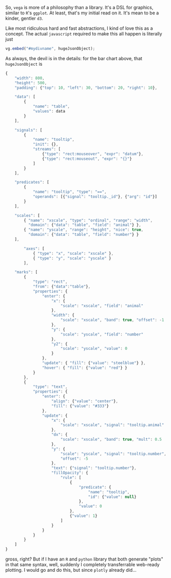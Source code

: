 So, `vega` is more of a philosophy than a library. It's a DSL for graphics, similar to `R`'s `ggplot`. At least, that's my initial read on it. It's mean to be a kinder, gentler `d3`.

Like most ridiculous hard and fast abstractions, I kind of love this as a concept. The actual `javascript` required to make this all happen is literally just

``` javascript
vg.embed("#mydivname", hugeJsonObject);
```

As always, the devil is in the details: for the bar chart above, that `hugeJsonObject` is

``` javascript
{
    "width": 800,
    "height": 500,
    "padding": {"top": 10, "left": 30, "bottom": 20, "right": 10},

    "data": [
        {
            "name": "table",
            "values": data
        }
    ],

    "signals": [
        {
            "name": "tooltip",
            "init": {},
            "streams": [
                {"type": "rect:mouseover", "expr": "datum"},
                {"type": "rect:mouseout", "expr": "{}"}
            ]
        }
    ],

    "predicates": [
        {
            "name": "tooltip", "type": "==",
            "operands": [{"signal": "tooltip._id"}, {"arg": "id"}]
        }
    ],

    "scales": [
        { "name": "xscale", "type": "ordinal", "range": "width",
          "domain": {"data": "table", "field": "animal"} },
        { "name": "yscale", "range": "height", "nice": true,
          "domain": {"data": "table", "field": "number"} }
    ],

        "axes": [
            { "type": "x", "scale": "xscale" },
            { "type": "y", "scale": "yscale" }
        ],

    "marks": [
        {
            "type": "rect",
            "from": {"data":"table"},
            "properties": {
                "enter": {
                    "x": {
                        "scale": "xscale", "field": "animal"
                    },
                    "width": {
                        "scale": "xscale", "band": true, "offset": -1
                    },
                    "y": {
                        "scale": "yscale", "field": "number"
                    },
                    "y2": {
                        "scale": "yscale", "value": 0
                    }
                },
                "update": { "fill": {"value": "steelblue"} },
                "hover": { "fill": {"value": "red"} }
            }
        },
        {
            "type": "text",
            "properties": {
                "enter": {
                    "align": {"value": "center"},
                    "fill": {"value": "#333"}
                },
                "update": {
                    "x": {
                        "scale": "xscale", "signal": "tooltip.animal"
                    },
                    "dx": {
                        "scale": "xscale", "band": true, "mult": 0.5
                    },
                    "y": {
                        "scale": "yscale", "signal": "tooltip.number",
                        "offset": -5
                    },
                    "text": {"signal": "tooltip.number"},
                    "fillOpacity": {
                        "rule": [
                            {
                                "predicate": {
                                    "name": "tooltip",
                                    "id": {"value": null}
                                },
                                "value": 0
                            },
                            {"value": 1}
                        ]
                    }
                }
            }
        }
    ]
}
```

gross, right? But if I have an `R` and `python` library that both generate "plots" in that same syntax, well, suddenly I completely transferrable web-ready plotting. I would go and do this, but since `plotly` already did...
